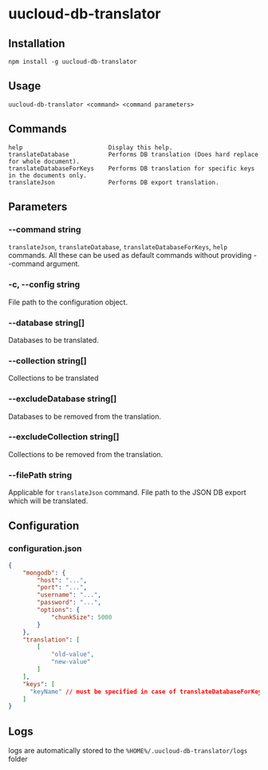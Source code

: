 # uucloud-db-translator

## Installation
```
npm install -g uucloud-db-translator
```

## Usage
```
uucloud-db-translator <command> <command parameters>
```

## Commands
```
help                        Display this help.
translateDatabase           Performs DB translation (Does hard replace for whole document).
translateDatabaseForKeys    Performs DB translation for specific keys in the documents only.
translateJson               Performs DB export translation.
```

## Parameters

### --command string           
```translateJson```, ```translateDatabase```, ```translateDatabaseForKeys```, ```help``` commands. All these can be used as default commands without providing --command argument.

### -c, --config string        
File path to the configuration object.

### --database string[]            
Databases to be translated.

### --collection string[]          
Collections to be translated

### --excludeDatabase string[]     
Databases to be removed from the translation.

### --excludeCollection string[]   
Collections to be removed from the translation.

### --filePath string              
Applicable for ```translateJson``` command. File path to the JSON DB export which will be translated.

## Configuration

### configuration.json
```json
{
    "mongodb": {
        "host": "...",
        "port": "...",
        "username": "...",
        "password": "...",
        "options": {
            "chunkSize": 5000
        }
    },
    "translation": [
        [
            "old-value",
            "new-value"
        ]
    ],
    "keys": [
      "keyName" // must be specified in case of translateDatabaseForKeys command
    ]
}
```

## Logs
logs are automatically stored to the ```%HOME%/.uucloud-db-translator/logs``` folder